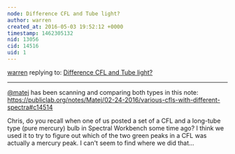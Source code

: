 ```yaml
---
node: Difference CFL and Tube light?
author: warren
created_at: 2016-05-03 19:52:12 +0000
timestamp: 1462305132
nid: 13056
cid: 14516
uid: 1
---
```




[warren](../profile/warren) replying to: [Difference CFL and Tube light?](../notes/Joris/04-30-2016/difference-cfl-and-tube-light)

----
[@matej](/profile/matej) has been scanning and comparing both types in this note: https://publiclab.org/notes/Matej/02-24-2016/various-cfls-with-different-spectra#c14514

Chris, do you recall when one of us posted a set of a CFL and a long-tube type (pure mercury) bulb in Spectral Workbench some time ago? I think we used it to try to figure out which of the two green peaks in a CFL was actually a mercury peak. I can't seem to find where we did that... 